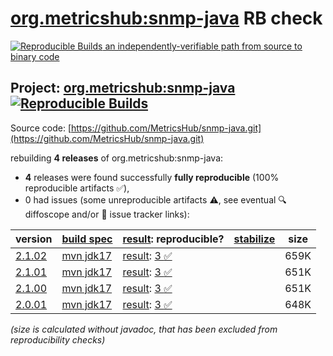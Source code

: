 [org.metricshub:snmp-java](https://central.sonatype.com/artifact/org.metricshub/snmp-java/versions) RB check
=======

[![Reproducible Builds](https://reproducible-builds.org/images/logos/rb.svg) an independently-verifiable path from source to binary code](https://reproducible-builds.org/)

## Project: [org.metricshub:snmp-java](https://central.sonatype.com/artifact/org.metricshub/snmp-java/versions) [![Reproducible Builds](https://img.shields.io/endpoint?url=https://raw.githubusercontent.com/jvm-repo-rebuild/reproducible-central/master/content/org/metricshub/snmp-java/badge.json)](https://github.com/jvm-repo-rebuild/reproducible-central/blob/master/content/org/metricshub/snmp-java/README.md)

Source code: [https://github.com/MetricsHub/snmp-java.git](https://github.com/MetricsHub/snmp-java.git)

rebuilding **4 releases** of org.metricshub:snmp-java:
- **4** releases were found successfully **fully reproducible** (100% reproducible artifacts :white_check_mark:),
- 0 had issues (some unreproducible artifacts :warning:, see eventual :mag: diffoscope and/or :memo: issue tracker links):

| version | [build spec](/BUILDSPEC.md) | [result](https://reproducible-builds.org/docs/jvm/): reproducible? | [stabilize](https://github.com/google/oss-rebuild/blob/main/cmd/stabilize/README.md) | size |
| -- | --------- | ------ | ------ | -- |
| [2.1.02](https://central.sonatype.com/artifact/org.metricshub/snmp-java/2.1.02/pom) | [mvn jdk17](snmp-java-2.1.02.buildspec) | [result](snmp-java-2.1.02.buildinfo): [3 :white_check_mark: ](snmp-java-2.1.02.buildcompare) | | 659K |
| [2.1.01](https://central.sonatype.com/artifact/org.metricshub/snmp-java/2.1.01/pom) | [mvn jdk17](snmp-java-2.1.01.buildspec) | [result](snmp-java-2.1.01.buildinfo): [3 :white_check_mark: ](snmp-java-2.1.01.buildcompare) | | 651K |
| [2.1.00](https://central.sonatype.com/artifact/org.metricshub/snmp-java/2.1.00/pom) | [mvn jdk17](snmp-java-2.1.00.buildspec) | [result](snmp-java-2.1.00.buildinfo): [3 :white_check_mark: ](snmp-java-2.1.00.buildcompare) | | 651K |
| [2.0.01](https://central.sonatype.com/artifact/org.metricshub/snmp-java/2.0.01/pom) | [mvn jdk17](snmp-java-2.0.01.buildspec) | [result](snmp-java-2.0.01.buildinfo): [3 :white_check_mark: ](snmp-java-2.0.01.buildcompare) | | 648K |

<i>(size is calculated without javadoc, that has been excluded from reproducibility checks)</i>
